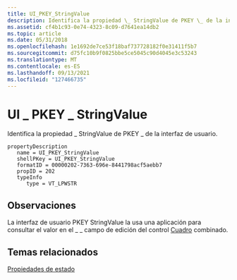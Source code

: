 ```yaml
---
title: UI_PKEY_StringValue
description: Identifica la propiedad \_ StringValue de PKEY \_ de la interfaz de usuario.
ms.assetid: cf4b1c93-0e74-4323-8c09-d7641ea14db2
ms.topic: article
ms.date: 05/31/2018
ms.openlocfilehash: 1e1692de7ce53f18baf737728182f0e31411f5b7
ms.sourcegitcommit: d75fc10b9f0825bbe5ce5045c90d4045e3c53243
ms.translationtype: MT
ms.contentlocale: es-ES
ms.lasthandoff: 09/13/2021
ms.locfileid: "127466735"
---
```

# <a name="ui_pkey_stringvalue"></a>UI \_ PKEY \_ StringValue

Identifica la propiedad \_ StringValue de PKEY \_ de la interfaz de usuario.

```
propertyDescription
   name = UI_PKEY_StringValue
   shellPKey = UI_PKEY_StringValue
   formatID = 00000202-7363-696e-8441798acf5aebb7
   propID = 202
   typeInfo
      type = VT_LPWSTR
```

## <a name="remarks"></a>Observaciones

La interfaz de usuario PKEY StringValue la usa una aplicación para consultar el valor en el \_ \_ campo de edición del control [Cuadro](windowsribbon-controls-combobox.md) combinado.

## <a name="related-topics"></a>Temas relacionados

<dl> <dt>

[Propiedades de estado](windowsribbon-reference-properties-state.md)
</dt> </dl>

 

 




